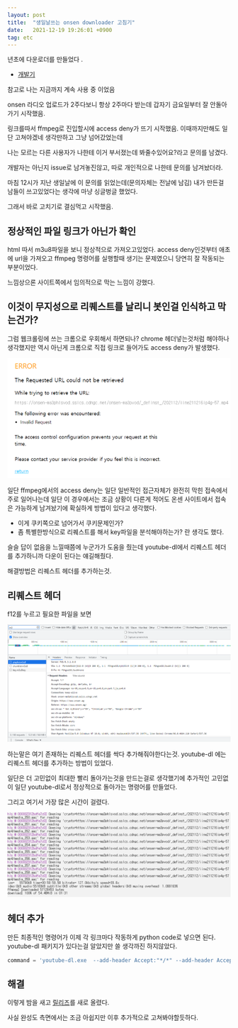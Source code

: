 ```yaml
---
layout: post
title:  "생일날쓰는 onsen downloader 고침기"
date:   2021-12-19 19:26:01 +0900
tag: etc
---
```


년초에 다운로더를 만들었다 .
- [개발기](https://eeeuns.github.io/2021/02/28/onsen/)

참고로 나는 지금까지 계속 사용 중 이었음 

onsen 라디오 업로드가 2주다보니 항상 2주마다 받는데 갑자기 금요일부터 잘 안돌아가기 시작했음.

링크를따서 ffmpeg로 진입할시에 access deny가 뜨기 시작했음. 이때까지만해도 일단 고쳐야겠네 생각만하고 그냥 넘어갔었는데

나는 모르는 다른 사용자가 나한테 이거 부서졌는데 봐줄수있어요?라고 문의를 남겼다.


개발자는 아닌지 issue로 남겨놓진않고, 따로 개인적으로 나한테 문의를 남겨놨더라. 

마침 12시가 지난 생일날에 이 문의를 읽었는데(문의자체는 전날에 남김)
내가 만든걸 남들이 쓰고있었다는 생각에 마냥 싱글벙글 했었다.

그래서 바로 고치기로 결심먹고 시작했음.

## 정상적인 파일 링크가 아닌가 확인

html 따서 m3u8파일을 보니 정상적으로 가져오고있었다.
access deny인것부터 애초에 url을 가져오고 ffmpeg 명령어를 실행할때 생기는 문제였으니 당연히 잘 작동되는 부분이었다.

느낌상으론 사이트쪽에서 임의적으로 막는 느낌이 강했다.

## 이것이 무지성으로 리퀘스트를 날리니 봇인걸 인식하고 막는건가? 

그럼 웹크롤링에 쓰는 크롬으로 우회해서 하면되나? chrome 헤더넣는것처럼 해야하나생각했지만 역시 아닌게 크롬으로 직접 링크로 들어가도 access deny가 발생했다.

![image](/images/onsen/deny.png)


일단 ffmpeg에서의 access deny는 일단 일반적인 접근자체가 완전히 막힌 접속에서 주로 일어나는데 일단 이 경우에서는 조금 상황이 다른게 적어도 온센 사이트에서 접속은 가능하게 남겨놨기에 확실하게 방법이 있다고 생각했다.

- 이게 쿠키쪽으로 넘어가서 쿠키문제인가?
- 좀 특별한방식으로 리퀘스트를 해서 key파일을 분석해야하는가? 란 생각도 했다.

슬슬 답이 없음을 느낄때쯤에 누군가가 도움을 줬는데 youtube-dl에서 리퀘스트 헤더를 추가하니까 다운이 된다는 얘길해줬다.


해결방법은 리퀘스트 헤더를 추가하는것.

## 리퀘스트 헤더

f12를 누르고 필요한 파일을 보면 

![image](/images/onsen/onsen.png)

하는말은 여기 존재하는 리퀘스트 헤더를 싹다 추가해줘야한다는것.
youtube-dl 에는 리퀘스트 헤더를 추가하는 방법이 있었다.

일단은 더 고민없이 최대한 빨리 돌아가는것을 만드는걸로 생각했기에 추가적인 고민없이 일단 youtube-dl로서 정상적으로 돌아가는 명령어를 만들었다.

그리고 여기서 가장 많은 시간이 걸렸다.


![image](/images/onsen/down.png)


## 헤더 추가

만든 최종적인 명령어가 이제 각 링크마다 작동하게 python code로 넣으면 된다. youtube-dl 패키지가 있다는걸 알았지만 쓸 생각까진 하지않았다.

```python
command = 'youtube-dl.exe  --add-header Accept:"*/*" --add-header Accept-Encoding:"gzip, deflate, br" --add-header Accept-Language:"ko-KR,ko;q=0.9,en-US;q=0.8,en;q=0.7,ja;q=0.6" --add-header Connection:"keep-alive" --add-header Host:"onsen-ma3phlsvod.sslcs.cdngc.net" --add-header Origin:"https://www.onsen.ag" --add-header Referer:"https://www.onsen.ag/" --add-header "sec-ch-ua: Google Chrome;v=95, Chromium;v=95, ;Not A Brand;v=99" --add-header sec-ch-ua-mobile:"?0" --add-header sec-ch-ua-platform:""Windows"" --add-header Sec-Fetch-Dest:"empty" --add-header Sec-Fetch-Mode:"cors" --add-header Sec-Fetch-Site:"cross-site" --add-header User-Agent:"Mozilla/5.0 (Windows NT 10.0; Win64; x64) AppleWebKit/537.36 (KHTML, like Gecko) Chrome/95.0.4638.69 Safari/537.36"  --extract-audio  --audio-format mp3 '
```


## 해결

이렇게 밤을 새고 [릴리즈](https://github.com/EeeUnS/onsen-downloader/releases/tag/2.0)를 새로 올렸다.


사실 완성도 측면에서는 조금 아쉽지만 이후 추가적으로 고쳐봐야할듯하다.